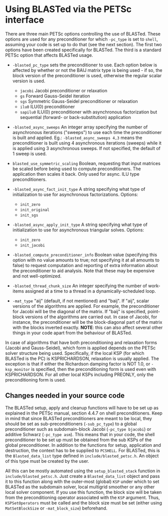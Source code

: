 Using BLASTed via the PETSc interface
=====================================

There are three main PETSc options controlling the use of BLASTed. These options are used for any preconditioner for which `-pc_type` is set to `shell`, assuming your code is set up to do that (see the next section). The first two options have been created specifically for BLASTed. The third is a standard PETSc option that affects BLASTed usage.

* `-blasted_pc_type` sets the preconditioner to use. Each option below is affected by whether or not the BAIJ matrix type is being used - if so, the block version of the preconditioner is used, otherwise the regular scalar version is used.
  - `jacobi` Jacobi preconditioner or relaxation
  - `gs` Forward Gauss-Seidel iteration
  - `sgs` Symmetric Gauss-Seidel preconditioner or relaxation
  - `ilu0` ILU(0) preconditioner
  - `sapilu0` ILU(0) preconditioner with asynchronous factorization but sequential (forward- or back-substitution) application

* `-blasted_async_sweeps` An integer array specifying the number of asynchronous iterations ("sweeps") to use each time the preconditioner is built and applied. Eg.: `-blasted_async_sweeps 4,3` means the preconditioner is built using 4 asynchronous iterations (sweeps) while it is applied using 3 asynchronous sweeps. If not specified, the default of 1 sweep is used.

* `blasted_use_symmetric_scaling` Boolean, requesting that input matrices be scaled before being used to compute preconditioners. The application then scales it back. Only used for async. ILU type preconditioners.

* `-blasted_async_fact_init_type` A string specifying what type of initialization to use for asynchronous factorizations. Options: 
  - `init_zero`
  - `init_original`
  - `init_sgs`
* `-blasted_async_apply_init_type` A string specifying what type of initialization to use for asynchronous triangular solves. Options: 
  - `init_zero`
  - `init_jacobi`
* `-blasted_compute_preconditioner_info` Boolean value (specifying this option with no value amounts to true; not specifying it at all amounts to false) to request computation and reporting of extra information about the preconditioner to aid analysis. Note that these may be expensive and not well-optimized.

* `-blasted_thread_chunk_size` An integer specifying the number of work-items assigned at a time to a thread in a dynamically-scheduled loop.

* `-mat_type` "aij" (default, if not mentioned) and "baij". If "aij", scalar versions of the algorithms are applied. For example, the preconditioner for Jacobi will be the diagonal of the matrix. If "baij" is specified, point-block versions of the algorithms are carried out. In case of Jacobi, for instance, the preconditioner will be the block-diagonal part of the matrix with the blocks inverted exactly. **NOTE**: this can also affect several other things in your code apart from the behaviour of BLASTed.

In case of algorithms that have both preconditioning and relaxation forms (Jacobi and Gauss-Seidel), which form is applied depends on the PETSc solver structure being used. Specifically, if the local KSP (for which BLASTed is the PC) is KSPRICHARDSON, relaxation is usually applied. The exception is that if either the Richardson damping factor is NOT 1.0, or `-ksp_monitor` is specified, then the preconditioning form is used even with KSPRICHARDSON. For all other local KSPs including PREONLY, only the preconditioning form is used.

Changes needed in your source code
----------------------------------

The BLASTed setup, apply and cleanup functions will have to be set up as explained in the PETSc manual, section 4.4.7 on shell preconditioners. Keep in mind that since BLASTed preconditioners are meant to be local, they should be set as sub-preconditioners (`-sub_pc_type`) to a global preconditioner such as subdomain-block Jacobi (`-pc_type bjacobi`) or additive Schwarz (`-pc_type asm`). This means that in your code, the shell preconditioner to be set up must be obtained from the sub KSPs of the global preconditioner. In addition to the functions for setup, application and destruction, the context has to be supplied to `PCSHELL`. For BLASTed, this is the `Blasted_data_list` type defined in `include/blasted_petsc.h`. An object of this type must be created by the user.

All this can be mostly automated using the `setup_blasted_stack` function in `include/blasted_petsc.h`. Just create a `Blasted_data_list` object and pass it to this function along with the outer-most (global) `KSP` under which to set BLASTed as the subdomain solver, local multigrid smoother or any other local solver component. If you use this function, the block size will be taken from the preconditioning operator associated with the `KSP` argument. Thus, `KSPSetOperators` must be called and the block size must be set (either using `MatSetBlockSize` or `-mat_block_size`) beforehand.
